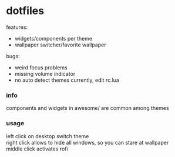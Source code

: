 # dotfiles

features:
- widgets/components per theme
- wallpaper switcher/favorite wallpaper

bugs:
- weird focus problems
- missing volume indicator
- no auto detect themes currently, edit rc.lua

### info
components and widgets in awesome/ are common among themes

### usage
left click on desktop switch theme\
right click allows to hide all windows, so you can stare at wallpaper\
middle click activates rofi